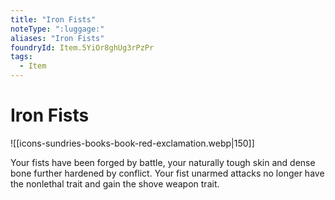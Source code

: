 ```yaml
---
title: "Iron Fists"
noteType: ":luggage:"
aliases: "Iron Fists"
foundryId: Item.5YiOr8ghUg3rPzPr
tags:
  - Item
---
```


# Iron Fists
![[icons-sundries-books-book-red-exclamation.webp|150]]

Your fists have been forged by battle, your naturally tough skin and dense bone further hardened by conflict. Your fist unarmed attacks no longer have the nonlethal trait and gain the shove weapon trait.
